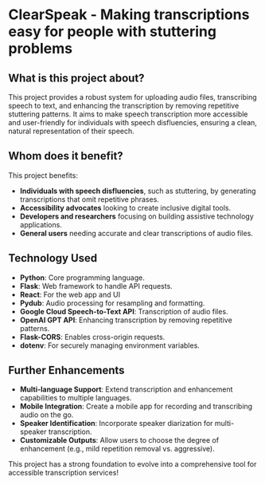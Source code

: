 # ClearSpeak - Making transcriptions easy for people with stuttering problems

## **What is this project about?**
This project provides a robust system for uploading audio files, transcribing speech to text, and enhancing the transcription by removing repetitive stuttering patterns. It aims to make speech transcription more accessible and user-friendly for individuals with speech disfluencies, ensuring a clean, natural representation of their speech.

## **Whom does it benefit?**
This project benefits:
- **Individuals with speech disfluencies**, such as stuttering, by generating transcriptions that omit repetitive phrases.
- **Accessibility advocates** looking to create inclusive digital tools.
- **Developers and researchers** focusing on building assistive technology applications.
- **General users** needing accurate and clear transcriptions of audio files.

## **Technology Used**
- **Python**: Core programming language.
- **Flask**: Web framework to handle API requests.
- **React**: For the web app and UI
- **Pydub**: Audio processing for resampling and formatting.
- **Google Cloud Speech-to-Text API**: Transcription of audio files.
- **OpenAI GPT API**: Enhancing transcription by removing repetitive patterns.
- **Flask-CORS**: Enables cross-origin requests.
- **dotenv**: For securely managing environment variables.

## **Further Enhancements**
- **Multi-language Support**: Extend transcription and enhancement capabilities to multiple languages.
- **Mobile Integration**: Create a mobile app for recording and transcribing audio on the go.
- **Speaker Identification**: Incorporate speaker diarization for multi-speaker transcription.
- **Customizable Outputs**: Allow users to choose the degree of enhancement (e.g., mild repetition removal vs. aggressive).

This project has a strong foundation to evolve into a comprehensive tool for accessible transcription services!
